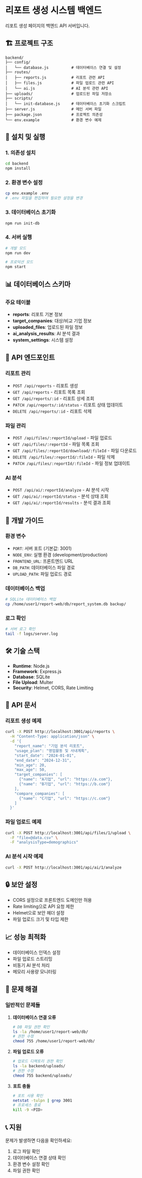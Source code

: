 # 리포트 생성 시스템 백엔드

리포트 생성 페이지의 백엔드 API 서버입니다.

## 🏗️ 프로젝트 구조

```
backend/
├── config/
│   └── database.js          # 데이터베이스 연결 및 설정
├── routes/
│   ├── reports.js           # 리포트 관련 API
│   ├── files.js             # 파일 업로드 관련 API
│   └── ai.js                # AI 분석 관련 API
├── uploads/                 # 업로드된 파일 저장소
├── scripts/
│   └── init-database.js     # 데이터베이스 초기화 스크립트
├── server.js                # 메인 서버 파일
├── package.json             # 프로젝트 의존성
└── env.example              # 환경 변수 예제
```

## 🚀 설치 및 실행

### 1. 의존성 설치
```bash
cd backend
npm install
```

### 2. 환경 변수 설정
```bash
cp env.example .env
# .env 파일을 편집하여 필요한 설정을 변경
```

### 3. 데이터베이스 초기화
```bash
npm run init-db
```

### 4. 서버 실행
```bash
# 개발 모드
npm run dev

# 프로덕션 모드
npm start
```

## 📊 데이터베이스 스키마

### 주요 테이블
- **reports**: 리포트 기본 정보
- **target_companies**: 대상/비교 기업 정보
- **uploaded_files**: 업로드된 파일 정보
- **ai_analysis_results**: AI 분석 결과
- **system_settings**: 시스템 설정

## 🔌 API 엔드포인트

### 리포트 관리
- `POST /api/reports` - 리포트 생성
- `GET /api/reports` - 리포트 목록 조회
- `GET /api/reports/:id` - 리포트 상세 조회
- `PATCH /api/reports/:id/status` - 리포트 상태 업데이트
- `DELETE /api/reports/:id` - 리포트 삭제

### 파일 관리
- `POST /api/files/:reportId/upload` - 파일 업로드
- `GET /api/files/:reportId` - 파일 목록 조회
- `GET /api/files/:reportId/download/:fileId` - 파일 다운로드
- `DELETE /api/files/:reportId/:fileId` - 파일 삭제
- `PATCH /api/files/:reportId/:fileId` - 파일 정보 업데이트

### AI 분석
- `POST /api/ai/:reportId/analyze` - AI 분석 시작
- `GET /api/ai/:reportId/status` - 분석 상태 조회
- `GET /api/ai/:reportId/results` - 분석 결과 조회

## 🔧 개발 가이드

### 환경 변수
- `PORT`: 서버 포트 (기본값: 3001)
- `NODE_ENV`: 실행 환경 (development/production)
- `FRONTEND_URL`: 프론트엔드 URL
- `DB_PATH`: 데이터베이스 파일 경로
- `UPLOAD_PATH`: 파일 업로드 경로

### 데이터베이스 백업
```bash
# SQLite 데이터베이스 백업
cp /home/user1/report-web/db/report_system.db backup/
```

### 로그 확인
```bash
# 서버 로그 확인
tail -f logs/server.log
```

## 🛠️ 기술 스택

- **Runtime**: Node.js
- **Framework**: Express.js
- **Database**: SQLite
- **File Upload**: Multer
- **Security**: Helmet, CORS, Rate Limiting

## 📝 API 문서

### 리포트 생성 예제
```bash
curl -X POST http://localhost:3001/api/reports \
  -H "Content-Type: application/json" \
  -d '{
    "report_name": "기업 분석 리포트",
    "usage_plan": "영업활동 및 사내계획",
    "start_date": "2024-01-01",
    "end_date": "2024-12-31",
    "min_age": 20,
    "max_age": 50,
    "target_companies": [
      {"name": "A기업", "url": "https://a.com"},
      {"name": "B기업", "url": "https://b.com"}
    ],
    "compare_companies": [
      {"name": "C기업", "url": "https://c.com"}
    ]
  }'
```

### 파일 업로드 예제
```bash
curl -X POST http://localhost:3001/api/files/1/upload \
  -F "file=@data.csv" \
  -F "analysisType=demographics"
```

### AI 분석 시작 예제
```bash
curl -X POST http://localhost:3001/api/ai/1/analyze
```

## 🔒 보안 설정

- CORS 설정으로 프론트엔드 도메인만 허용
- Rate limiting으로 API 요청 제한
- Helmet으로 보안 헤더 설정
- 파일 업로드 크기 및 타입 제한

## 📈 성능 최적화

- 데이터베이스 인덱스 설정
- 파일 업로드 스트리밍
- 비동기 AI 분석 처리
- 메모리 사용량 모니터링

## 🐛 문제 해결

### 일반적인 문제들

1. **데이터베이스 연결 오류**
   ```bash
   # DB 파일 권한 확인
   ls -la /home/user1/report-web/db/
   # 권한 수정
   chmod 755 /home/user1/report-web/db/
   ```

2. **파일 업로드 오류**
   ```bash
   # 업로드 디렉토리 권한 확인
   ls -la backend/uploads/
   # 권한 수정
   chmod 755 backend/uploads/
   ```

3. **포트 충돌**
   ```bash
   # 포트 사용 확인
   netstat -tulpn | grep 3001
   # 프로세스 종료
   kill -9 <PID>
   ```

## 📞 지원

문제가 발생하면 다음을 확인하세요:
1. 로그 파일 확인
2. 데이터베이스 연결 상태 확인
3. 환경 변수 설정 확인
4. 파일 권한 확인

